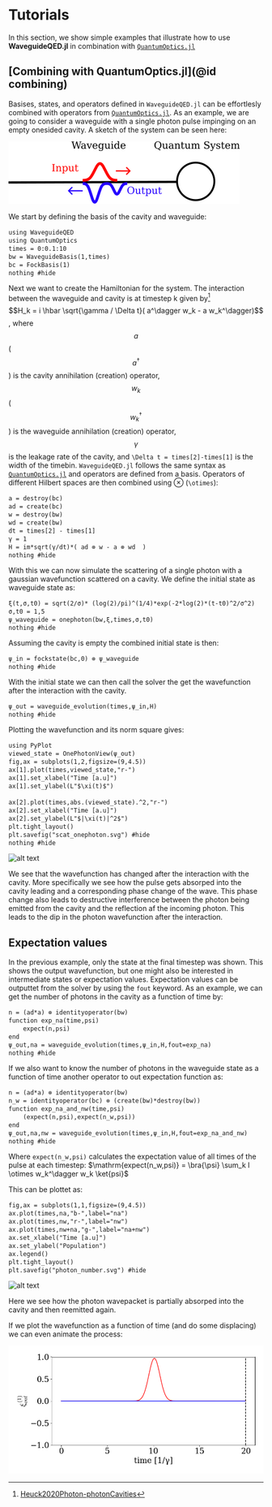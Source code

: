 # Tutorials
In this section, we show simple examples that illustrate how to use **WaveguideQED.jl** in combination with [`QuantumOptics.jl`](https://qojulia.org/)

## [Combining with QuantumOptics.jl](@id combining)

Basises, states, and operators defined in `WaveguideQED.jl` can be effortlesly combined with operators from [`QuantumOptics.jl`](https://qojulia.org/). As an example, we are going to consider a waveguide with a single photon pulse impinging on an empty onesided cavity. A sketch of the system can be seen here:

![alt text](./illustrations/inputoutput_onewaveguide.png)

We start by defining the basis of the cavity and waveguide:

```@example tutorial
using WaveguideQED
using QuantumOptics
times = 0:0.1:10
bw = WaveguideBasis(1,times)
bc = FockBasis(1)
nothing #hide
```

Next we want to create the Hamiltonian for the system. The interaction between the waveguide and cavity is at timestep k given by[^1] $$H_k = i \hbar \sqrt{\gamma / \Delta t}( a^\dagger w_k - a w_k^\dagger)$$, where $$a$$     ($$a^\dagger$$) is the cavity annihilation (creation) operator, $$w_k$$($$w_k^\dagger$$) is the waveguide annihilation (creation) operator, $$\gamma$$ is the leakage rate of the cavity, and `\Delta t = times[2]-times[1]` is the width of the timebin. `WaveguideQED.jl` follows the same syntax as [`QuantumOptics.jl`](https://qojulia.org/) and operators are defined from a basis. Operators of different Hilbert spaces are then combined using ⊗ (``\otimes``):

```@example tutorial
a = destroy(bc)
ad = create(bc)
w = destroy(bw)
wd = create(bw)
dt = times[2] - times[1]
γ = 1
H = im*sqrt(γ/dt)*( ad ⊗ w - a ⊗ wd  )
nothing #hide
```

With this we can now simulate the scattering of a single photon with a gaussian wavefunction scattered on a cavity. We define the initial state as waveguide state as:

```@example tutorial
ξ(t,σ,t0) = sqrt(2/σ)* (log(2)/pi)^(1/4)*exp(-2*log(2)*(t-t0)^2/σ^2)
σ,t0 = 1,5
ψ_waveguide = onephoton(bw,ξ,times,σ,t0)
nothing #hide
```

Assuming the cavity is empty the combined initial state is then:

```@example tutorial
ψ_in = fockstate(bc,0) ⊗ ψ_waveguide
nothing #hide
```

With the initial state we can then call the solver the get the wavefunction after the interaction with the cavity.

```@example tutorial
ψ_out = waveguide_evolution(times,ψ_in,H)
nothing #hide
```

Plotting the wavefunction and its norm square gives:

```@example tutorial
using PyPlot
viewed_state = OnePhotonView(ψ_out)
fig,ax = subplots(1,2,figsize=(9,4.5))
ax[1].plot(times,viewed_state,"r-")
ax[1].set_xlabel("Time [a.u]")
ax[1].set_ylabel(L"$\xi(t)$")

ax[2].plot(times,abs.(viewed_state).^2,"r-")
ax[2].set_xlabel("Time [a.u]")
ax[2].set_ylabel(L"$|\xi(t)|^2$")
plt.tight_layout()
plt.savefig("scat_onephoton.svg") #hide
nothing #hide
```
![alt text](scat_onephoton.svg)

We see that the wavefunction has changed after the interaction with the cavity. More specifically we see how the pulse gets absorped into the cavity leading and a corresponding phase change of the wave. This phase change also leads to destructive interference between the photon being emitted from the cavity and the reflection af the incoming photon. This leads to the dip in the photon wavefunction after the interaction.

## Expectation values

In the previous example, only the state at the final timestep was shown. This shows the output wavefunction, but one might also be interested in intermediate states or expectation values. Expectation values can be outputtet from the solver by using the `fout` keyword. As an example, we can get the number of photons in the cavity as a function of time by:

```@example tutorial
n = (ad*a) ⊗ identityoperator(bw)
function exp_na(time,psi)
    expect(n,psi)
end
ψ_out,na = waveguide_evolution(times,ψ_in,H,fout=exp_na)
nothing #hide
```

If we also want to know the number of photons in the waveguide state as a function of time another operator to out expectation function as:

```@example tutorial
n = (ad*a) ⊗ identityoperator(bw)
n_w = identityoperator(bc) ⊗ (create(bw)*destroy(bw))
function exp_na_and_nw(time,psi)
    (expect(n,psi),expect(n_w,psi))
end
ψ_out,na,nw = waveguide_evolution(times,ψ_in,H,fout=exp_na_and_nw)
nothing #hide
```

Where `expect(n_w,psi)` calculates the expectation value of all times of the pulse at each timestep: $\mathrm{expect(n_w,psi)} = \bra{\psi} \sum_k  I \otimes w_k^\dagger w_k  \ket{psi}$

This can be plottet as:

```@example tutorial
fig,ax = subplots(1,1,figsize=(9,4.5))
ax.plot(times,na,"b-",label="na")
ax.plot(times,nw,"r-",label="nw")
ax.plot(times,nw+na,"g-",label="na+nw")
ax.set_xlabel("Time [a.u]")
ax.set_ylabel("Population")
ax.legend()
plt.tight_layout()
plt.savefig("photon_number.svg") #hide
```
![alt text](photon_number.svg)

Here we see how the photon wavepacket is partially absorped into the cavity and then reemitted again.

If we plot the wavefunction as a function of time (and do some displacing) we can even animate the process:

![alt text](./animations/firstgif.gif)




[^1]: [Heuck2020Photon-photonCavities](@cite)
